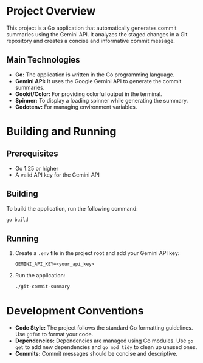 # Project Overview

This project is a Go application that automatically generates commit summaries using the Gemini API. It analyzes the staged changes in a Git repository and creates a concise and informative commit message.

## Main Technologies

*   **Go:** The application is written in the Go programming language.
*   **Gemini API:** It uses the Google Gemini API to generate the commit summaries.
*   **Gookit/Color:** For providing colorful output in the terminal.
*   **Spinner:** To display a loading spinner while generating the summary.
*   **Godotenv:** For managing environment variables.

# Building and Running

## Prerequisites

*   Go 1.25 or higher
*   A valid API key for the Gemini API

## Building

To build the application, run the following command:

```bash
go build
```

## Running

1.  Create a `.env` file in the project root and add your Gemini API key:

    ```
    GEMINI_API_KEY=<your_api_key>
    ```

2.  Run the application:

    ```bash
    ./git-commit-summary
    ```

# Development Conventions

*   **Code Style:** The project follows the standard Go formatting guidelines. Use `gofmt` to format your code.
*   **Dependencies:** Dependencies are managed using Go modules. Use `go get` to add new dependencies and `go mod tidy` to clean up unused ones.
*   **Commits:** Commit messages should be concise and descriptive.

